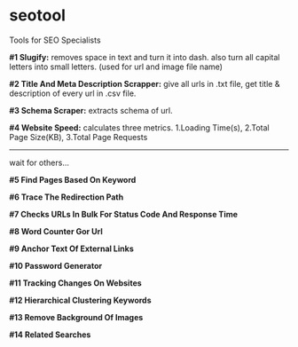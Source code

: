 # seotool
Tools for SEO Specialists

**#1 Slugify:** removes space in text and turn it into dash. also turn all capital letters into small letters. (used for url and image file name)

**#2 Title And Meta Description Scrapper:** give all urls in .txt file, get title & description of every url in .csv file.

**#3 Schema Scraper:** extracts schema of url.

**#4 Website Speed:** calculates three metrics. 1.Loading Time(s), 2.Total Page Size(KB), 3.Total Page Requests
_______________________________________________________________________________________________________________________
wait for others...

**#5 Find Pages Based On Keyword**

**#6 Trace The Redirection Path** 

**#7 Checks URLs In Bulk For Status Code And Response Time**

**#8 Word Counter Gor Url**

**#9 Anchor Text Of External Links**

**#10 Password Generator**

**#11 Tracking Changes On Websites**

**#12 Hierarchical Clustering Keywords**

**#13 Remove Background Of Images**

**#14 Related Searches**
